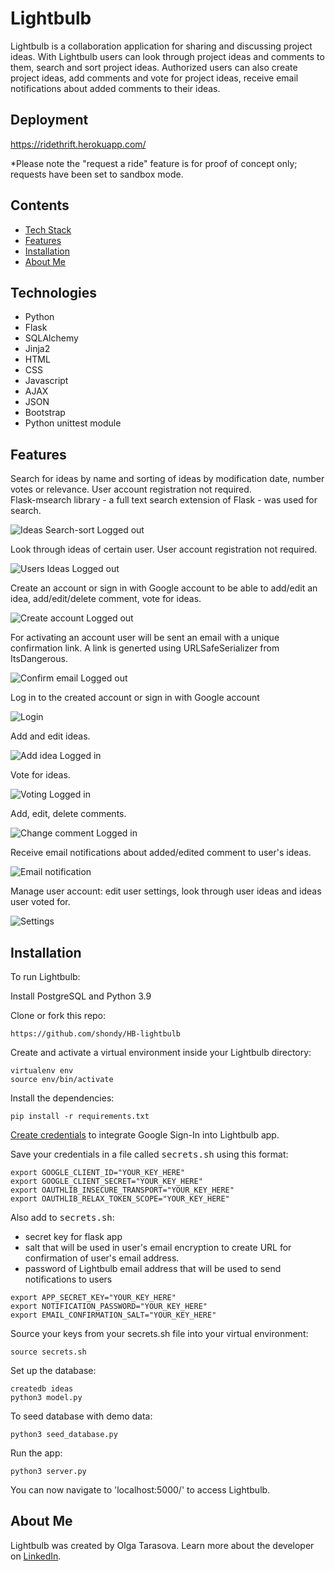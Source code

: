 # Lightbulb

Lightbulb is a collaboration application for sharing and discussing project ideas. With Lightbulb users can look through project ideas and comments to them, search and sort project ideas. Authorized users can also create project ideas, add comments and vote for project ideas, receive email notifications about added comments to their ideas.


## Deployment
https://ridethrift.herokuapp.com/

*Please note the "request a ride" feature is for proof of concept only;
requests have been set to sandbox mode.

## Contents
* [Tech Stack](#technologies)
* [Features](#features)
* [Installation](#install)
* [About Me](#aboutme)

## <a name="technologies"></a>Technologies
- Python
- Flask
- SQLAlchemy
- Jinja2
- HTML
- CSS
- Javascript
- AJAX
- JSON
- Bootstrap
- Python unittest module

## <a name="features"></a>Features

Search for ideas by name and sorting of ideas by modification date, number votes or relevance. User account registration not required. <br />
Flask-msearch library - a full text search extension of Flask - was used for search.

![Ideas Search-sort Logged out](/static/img/_readme-img/search-sort.gif)

Look through ideas of certain user. User account registration not required.

![Users Ideas Logged out](/static/img/_readme-img/users-ideas.png)

Create an account or sign in with Google account to be able to add/edit an idea, add/edit/delete comment, vote for ideas.

![Create account Logged out](/static/img/_readme-img/create-account.png)

For activating an account user will be sent an email with a unique confirmation link. A link is generted using URLSafeSerializer from ItsDangerous.

![Confirm email Logged out](/static/img/_readme-img/confirm-email.png)

Log in to the created account or sign in with Google account

![Login](/static/img/_readme-img/login.png)

Add and edit ideas.

![Add idea Logged in](/static/img/_readme-img/change-idea.gif)

Vote for ideas.

![Voting Logged in](/static/img/_readme-img/voting.gif)

Add, edit, delete comments.

![Change comment Logged in](/static/img/_readme-img/change-comment.gif)

Receive email notifications about added/edited comment to user's ideas.

![Email notification](/static/img/_readme-img/email-notification.png)

Manage user account: edit user settings, look through user ideas and ideas user voted for.  

![Settings](/static/img/_readme-img/settings.gif)


## <a name="install"></a>Installation

To run Lightbulb:

Install PostgreSQL and Python 3.9

Clone or fork this repo:

```
https://github.com/shondy/HB-lightbulb
```

Create and activate a virtual environment inside your Lightbulb directory:

```
virtualenv env
source env/bin/activate
```

Install the dependencies:

```
pip install -r requirements.txt
```

[Create credentials](https://developers.google.com/identity/gsi/web/guides/get-google-api-clientid) to integrate Google Sign-In into Lightbulb app.

Save your credentials in a file called <kbd>secrets.sh</kbd> using this format:

```
export GOOGLE_CLIENT_ID="YOUR_KEY_HERE"
export GOOGLE_CLIENT_SECRET="YOUR_KEY_HERE"
export OAUTHLIB_INSECURE_TRANSPORT="YOUR_KEY_HERE"
export OAUTHLIB_RELAX_TOKEN_SCOPE="YOUR_KEY_HERE"

```
Also add to <kbd>secrets.sh</kbd>:
- secret key for flask app 
- salt that will be used in user's email encryption to create URL for confirmation of user's email address.
- password of Lightbulb email address that will be used to send notifications to users

```
export APP_SECRET_KEY="YOUR_KEY_HERE"
export NOTIFICATION_PASSWORD="YOUR_KEY_HERE"
export EMAIL_CONFIRMATION_SALT="YOUR_KEY_HERE"
```

Source your keys from your secrets.sh file into your virtual environment:

```
source secrets.sh
```

Set up the database:

```
createdb ideas
python3 model.py
```

To seed database with demo data:

```
python3 seed_database.py
```

Run the app:

```
python3 server.py
```

You can now navigate to 'localhost:5000/' to access Lightbulb.

## <a name="aboutme"></a>About Me
Lightbulb was created by Olga Tarasova. Learn more about the developer on [LinkedIn](https://www.linkedin.com/in/olga-tarasova-shondy).
```